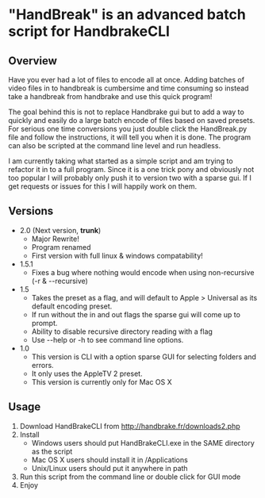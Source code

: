 # "HandBreak" is an advanced batch script for HandbrakeCLI
## Overview
Have you ever had a lot of files to encode all at once. Adding batches of video files in to handbreak is cumbersime and time consuming so instead take a handbreak from handbrake and use this quick program!

The goal behind this is not to replace Handbrake gui but to add a way to quickly and easily do a large batch encode of files based on saved presets. For serious one time conversions you just double click the HandBreak.py file and follow the instructions, it will tell you when it is done. The program can also be scripted at the command line level and run headless.

I am currently taking what started as a simple script and am trying to refactor it in to a full program. Since it is a one trick pony and obviously not too popular I will probably only push it to version two with a sparse gui. If I get requests or issues for this I will happily work on them.

## Versions
* 2.0 (Next version, **trunk**)
    * Major Rewrite!
    * Program renamed
    * First version with full linux & windows compatability!
* 1.5.1
    * Fixes a bug where nothing would encode when using non-recursive (-r & --recursive)
* 1.5
    * Takes the preset as a flag, and will default to Apple > Universal as its default encoding preset.
    * If run without the in and out flags the sparse gui will come up to prompt.
    * Ability to disable recursive directory reading with a flag
    * Use --help or -h to see command line options.
* 1.0
    * This version is CLI with a option sparse GUI for selecting folders and errors.
    * It only uses the AppleTV 2 preset.
    * This version is currently only for Mac OS X

## Usage
1. Download HandBrakeCLI from http://handbrake.fr/downloads2.php
2. Install
    * Windows users should put HandBrakeCLI.exe in the SAME directory as the script
    * Mac OS X users should install it in /Applications
    * Unix/Linux users should put it anywhere in path
2. Run this script from the command line or double click for GUI mode
3. Enjoy